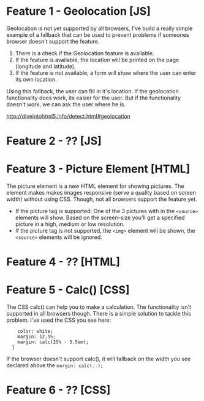 # Feature 1 - Geolocation [JS]

Geolocation is not yet supported by all browsers, I've build a really simple example of a fallback that can be used to prevent problems if someones browser doesn't support the feature.

1. There is a check if the Geolocation feature is available.
2. If the feature is available, the location will be printed on the page (longitude and latitude).
3. If the feature is not available, a form will show where the user can enter its own location.

Using this fallback, the user can fill in it's location. If the geolocation functionality does work, its easier for the user. But if the functionality doesn't work, we can ask the user where he is.

http://diveintohtml5.info/detect.html#geolocation

# Feature 2 - ?? [JS]

# Feature 3 - Picture Element [HTML]

The picture element is a new HTML element for showing pictures. The element makes makes images responsive (serve a quality based on screen width) without using CSS. Though, not all browsers support the feature yet.

- If the picture tag is supported: One of the 3 pictures with in the ```<source>``` elements will show. Based on the screen-size you'll get a specified picture in a high, medium or low resolution.
- If the picture tag is not supported, the ```<img>``` element will be shown, the ```<source>``` elements will be ignored.

# Feature 4 - ?? [HTML]

# Feature 5 - Calc() [CSS]
The CSS calc() can help you to make a calculation. The functionality isn't supported in all browsers though. There is a simple solution to tackle this problem. I've used the CSS you see here:

```  h1 {
    color: white;
    margin: 12.5%;
    margin: calc(25% - 5.5em);
  }
```

If the browser doesn't support calc(), it will fallback on the width you see declared above the ```margin: calc(..);```

# Feature 6 - ?? [CSS]
